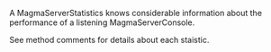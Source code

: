 A MagmaServerStatistics knows considerable information about the performance of a listening MagmaServerConsole.

See method comments for details about each staistic.